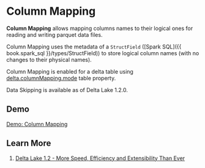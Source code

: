 # Column Mapping

**Column Mapping** allows mapping columns names to their logical ones for reading and writing parquet data files.

Column Mapping uses the metadata of a `StructField` ([Spark SQL]({{ book.spark_sql }}/types/StructField)) to  store logical column names (with no changes to their physical names).

Column Mapping is enabled for a delta table using [delta.columnMapping.mode](../DeltaConfigs.md#COLUMN_MAPPING_MODE) table property.

Data Skipping is available as of Delta Lake 1.2.0.

## Demo

[Demo: Column Mapping](../demo/column-mapping.md)

## Learn More

1. [Delta Lake 1.2 - More Speed, Efficiency and Extensibility Than Ever](https://delta.io/blog/2022-05-05-delta-lake-1-2-released/)
